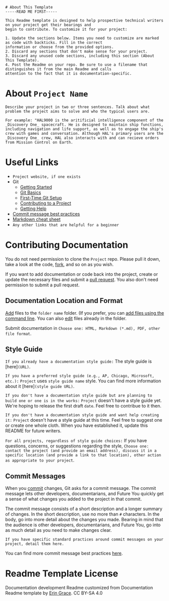 ```
# About This Template
-----READ ME FIRST-----

This Readme template is designed to help prospective technical writers on your project get their bearings and 
begin to contribute. To customize it for your project:

1. Update the sections below. Items you need to customize are marked as code with backticks. Fill in the correct 
information or choose from the provided options. 
2. Discard any sections that don't make sense for your project. 
3. Discard any unused code sections, including this section (About This Template).
4. Post the Readme on your repo. Be sure to use a filename that distinguishes it from the main Readme and calls 
attention to the fact that it is documentation-specific.
```

# About `Project Name`
`Describe your project in two or three sentences. Talk about what problem the project aims to solve and who the typical users are.`

`For example: "HAL9000 is the aritificial intelligence component of the _Discovery One_ spacecraft. He is designed to maintain ship functions, including navigation and life support, as well as to engage the ship's crew with games and conversation. Although HAL's primary users are the _Discovery One_ crew, HAL also interacts with and can recieve orders from Mission Control on Earth.`

# Useful Links
- `Project website, if one exists`
- Git
  - [Getting Started](https://git-scm.com/book/en/v1/Getting-Started)
  - [Git Basics](https://git-scm.com/book/en/v2/Getting-Started-Git-Basics)
  - [First-Time Git Setup](https://git-scm.com/book/en/v2/Getting-Started-First-Time-Git-Setup)
  - [Contributing to a Project](https://git-scm.com/book/en/v2/GitHub-Contributing-to-a-Project)
  - [Getting Help](https://git-scm.com/book/en/v1/Getting-Started-Getting-Help)
- [Commit message best practices](https://chris.beams.io/posts/git-commit/)
- [Markdown cheat sheet](https://github.com/adam-p/markdown-here/wiki/Markdown-Cheatsheet)
- `Any other links that are helpful for a beginner`

# Contributing Documentation
You do not need permission to clone the `Project` repo. Please pull it down, take a look at the code, [fork](https://git-scm.com/book/en/v2/GitHub-Contributing-to-a-Project#_forking_projects), and so on as you wish. 

If you want to add documentation or code back into the project, create or update the necessary files and submit a [pull request](https://git-scm.com/book/en/v2/GitHub-Contributing-to-a-Project#_creating_a_pull_request). You also don't need permission to submit a pull request.

## Documentation Location and Format
[Add](https://help.github.com/articles/creating-new-files/) files to the `folder name` folder. (If you prefer, you can [add files using the command line](https://help.github.com/articles/adding-a-file-to-a-repository-using-the-command-line/). You can also [edit](https://help.github.com/articles/editing-files-in-another-user-s-repository/) files already in the folder.

Submit documentation in `Choose one: HTML, Markdown (*.md), PDF, other file format`.

## Style Guide
`If you already have a documentation style guide:` The style guide is [here]`(URL)`.

`If you have a preferred style guide (e.g., AP, Chicago, Microsoft, etc.):` `Project` uses `style guide name` style. You can find more information about it [here]`(style guide URL)`.

`If you don't have a documentation style guide but are planning to build one or one is in the works:` `Project` doesn't have a style guide yet. We're hoping to release the first draft `date`. Feel free to contribue to it then.

`If you don't have a documentation style guide and want help creating it:` `Project` doesn't have a style guide at this time. Feel free to suggest one or create one whole cloth. When you have established it, update this README for future writers.

`For all projects, regardless of style guide choices:` If you have questions, concerns, or suggestions regarding the style, `Choose one: contact the project (and provide an email address), discuss it in a specific location (and provide a link to that location), other action as appropriate to your project`.

## Commit Messages
When you [commit](https://git-scm.com/book/en/v1/Git-Basics-Recording-Changes-to-the-Repository#Committing-Your-Changes) changes, Git asks for a commit message. The commit message lets other developers, documentarians, and Future You quickly get a sense of what changes you added to the project in that commit.

The commit message consists of a short description and a longer summary of changes. In the short description, use no more than `#` characters. In the body, go into more detail about the changes you made. Bearing in mind that the audience is other developers, documentarians, and Future You, go into as much detail as you need to make changes clear. 

`If you have specific standard practices around commit messages on your project, detail them here.`

You can find more commit message best practices [here](https://chris.beams.io/posts/git-commit/).

# Readme Template License
Documentation development Readme customized from Documentation Readme template by [Erin Grace](https://readthefriendlymanual.com/). CC BY-SA 4.0
